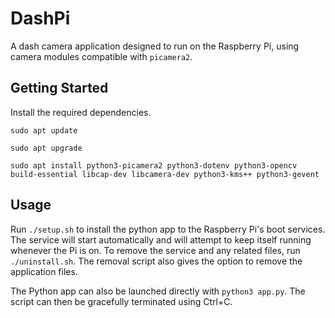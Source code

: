 # DashPi

A dash camera application designed to run on the Raspberry Pi, using camera modules compatible with `picamera2`.

## Getting Started

Install the required dependencies.

`sudo apt update`

`sudo apt upgrade`

`sudo apt install python3-picamera2 python3-dotenv python3-opencv build-essential libcap-dev libcamera-dev python3-kms++ python3-gevent`

## Usage

Run `./setup.sh` to install the python app to the Raspberry Pi's boot services. The service will start automatically and will attempt to keep itself running whenever the Pi is on. To remove the service and any related files, run `./uninstall.sh`. The removal script also gives the option to remove the application files.

The Python app can also be launched directly with `python3 app.py`. The script can then be gracefully terminated using Ctrl+C.
